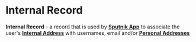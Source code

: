 # Internal Record

**Internal Record** - a record that is used by [**Sputnik App**](sputnik-app.md) to associate the user's [**Internal Address**](internal-address.md) with usernames, email and/or [**Personal Addresses**](personal-address.md)
